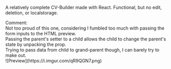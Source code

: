 A relatively complete CV-Builder made with React. Functional, but no edit, deletion, or localstorage.

<div>Comment:</div>
<div>Not too proud of this one, considering I fumbled too much with passing the form inputs to the HTML preview.</div>
<div>Passing the parent's setter to a child allows the child to change the parent's state by unpacking the prop.</div>
<div>Trying to pass data from child to grand-parent though, I can barely try to make out.</div>
![Preview](https://i.imgur.com/qR9QGN7.png)
